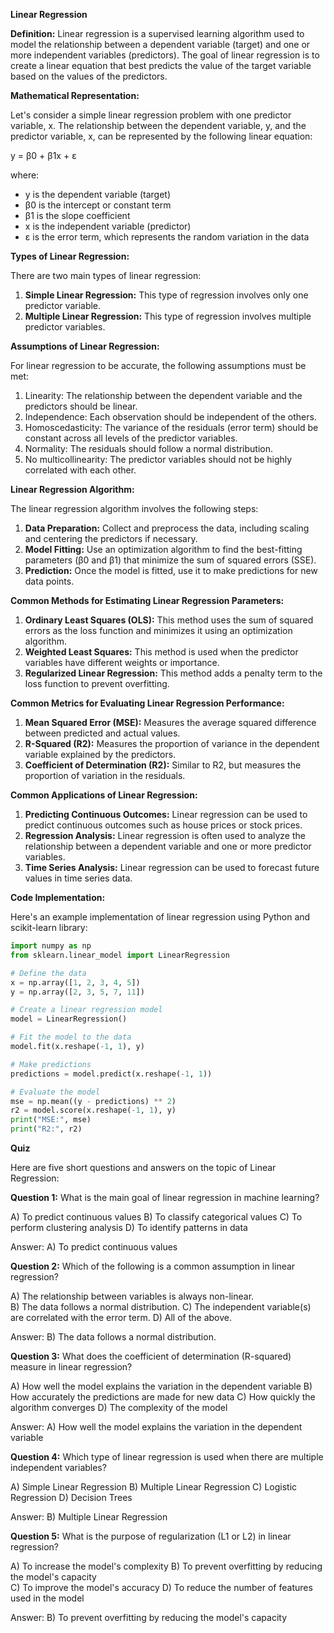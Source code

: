 **Linear Regression**

**Definition:** Linear regression is a supervised learning algorithm used to model the relationship between a dependent variable (target) and one or more independent variables (predictors). The goal of linear regression is to create a linear equation that best predicts the value of the target variable based on the values of the predictors.

**Mathematical Representation:**

Let's consider a simple linear regression problem with one predictor variable, x. The relationship between the dependent variable, y, and the predictor variable, x, can be represented by the following linear equation:

y = β0 + β1x + ε

where:

* y is the dependent variable (target)
* β0 is the intercept or constant term
* β1 is the slope coefficient
* x is the independent variable (predictor)
* ε is the error term, which represents the random variation in the data

**Types of Linear Regression:**

There are two main types of linear regression:

1. **Simple Linear Regression:** This type of regression involves only one predictor variable.
2. **Multiple Linear Regression:** This type of regression involves multiple predictor variables.

**Assumptions of Linear Regression:**

For linear regression to be accurate, the following assumptions must be met:

1. Linearity: The relationship between the dependent variable and the predictors should be linear.
2. Independence: Each observation should be independent of the others.
3. Homoscedasticity: The variance of the residuals (error term) should be constant across all levels of the predictor variables.
4. Normality: The residuals should follow a normal distribution.
5. No multicollinearity: The predictor variables should not be highly correlated with each other.

**Linear Regression Algorithm:**

The linear regression algorithm involves the following steps:   

1. **Data Preparation:** Collect and preprocess the data, including scaling and centering the predictors if necessary.
2. **Model Fitting:** Use an optimization algorithm to find the best-fitting parameters (β0 and β1) that minimize the sum of squared errors (SSE).
3. **Prediction:** Once the model is fitted, use it to make predictions for new data points.

**Common Methods for Estimating Linear Regression Parameters:** 

1. **Ordinary Least Squares (OLS):** This method uses the sum of squared errors as the loss function and minimizes it using an optimization algorithm.
2. **Weighted Least Squares:** This method is used when the predictor variables have different weights or importance.
3. **Regularized Linear Regression:** This method adds a penalty term to the loss function to prevent overfitting.

**Common Metrics for Evaluating Linear Regression Performance:**

1. **Mean Squared Error (MSE):** Measures the average squared difference between predicted and actual values.
2. **R-Squared (R2):** Measures the proportion of variance in the dependent variable explained by the predictors.
3. **Coefficient of Determination (R2):** Similar to R2, but measures the proportion of variation in the residuals.

**Common Applications of Linear Regression:**

1. **Predicting Continuous Outcomes:** Linear regression can be used to predict continuous outcomes such as house prices or stock prices.
2. **Regression Analysis:** Linear regression is often used to analyze the relationship between a dependent variable and one or more predictor variables.
3. **Time Series Analysis:** Linear regression can be used to forecast future values in time series data.

**Code Implementation:**

Here's an example implementation of linear regression using Python and scikit-learn library:

```python
import numpy as np
from sklearn.linear_model import LinearRegression

# Define the data
x = np.array([1, 2, 3, 4, 5])
y = np.array([2, 3, 5, 7, 11])

# Create a linear regression model
model = LinearRegression()

# Fit the model to the data
model.fit(x.reshape(-1, 1), y)

# Make predictions
predictions = model.predict(x.reshape(-1, 1))

# Evaluate the model
mse = np.mean((y - predictions) ** 2)
r2 = model.score(x.reshape(-1, 1), y)
print("MSE:", mse)
print("R2:", r2)
```

**Quiz**

Here are five short questions and answers on the topic of Linear Regression:

**Question 1:** What is the main goal of linear regression in machine learning?

A) To predict continuous values
B) To classify categorical values
C) To perform clustering analysis
D) To identify patterns in data

Answer: A) To predict continuous values

**Question 2:** Which of the following is a common assumption in linear regression?

A) The relationship between variables is always non-linear.     
B) The data follows a normal distribution.
C) The independent variable(s) are correlated with the error term.
D) All of the above.

Answer: B) The data follows a normal distribution.

**Question 3:** What does the coefficient of determination (R-squared) measure in linear regression?

A) How well the model explains the variation in the dependent variable
B) How accurately the predictions are made for new data
C) How quickly the algorithm converges
D) The complexity of the model

Answer: A) How well the model explains the variation in the dependent variable

**Question 4:** Which type of linear regression is used when there are multiple independent variables?

A) Simple Linear Regression
B) Multiple Linear Regression
C) Logistic Regression
D) Decision Trees

Answer: B) Multiple Linear Regression

**Question 5:** What is the purpose of regularization (L1 or L2) in linear regression?

A) To increase the model's complexity
B) To prevent overfitting by reducing the model's capacity      
C) To improve the model's accuracy
D) To reduce the number of features used in the model

Answer: B) To prevent overfitting by reducing the model's capacity